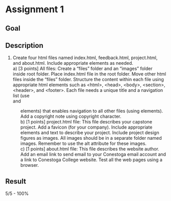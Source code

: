 # Assignment 1 <br>
## Goal <br>

## Description <br>
1. Create four html files named index.html, feedback.html, project.html, and about.html. Include
appropriate elements as needed. <br>
a) [3 points] All files: Create a “files” folder and an “images” folder inside root folder. Place
index.html file in the root folder. Move other html files inside the “files” folder. Structure
the content within each file using appropriate html elements such as \<html\>, \<head\>,
\<body\>, \<section\>, \<header\>, and \<footer\>. Each file needs a unique title and a navigation
list (use <nav> and <ul> elements) that enables navigation to all other files (using <a>
elements). Add a copyright note using copyright character.<br>
b) [1 points] project.html file: This file describes your capstone project. Add a favicon (for
your company). Include appropriate elements and text to describe your project. Include
project design figures as images. All images should be in a separate folder named images.
Remember to use the alt attribute for these images.<br>
c) [1 points] about.html file: This file describes the website author. Add an email link to send
email to your Conestoga email account and a link to Conestoga College website.
Test all the web pages using a browser.<br>
## Result <br>
5/5 - 100%
